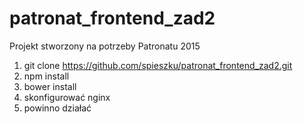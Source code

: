 patronat_frontend_zad2
======================
Projekt stworzony na potrzeby Patronatu 2015
1. git clone https://github.com/spieszku/patronat_frontend_zad2.git
2. npm install
3. bower install
4. skonfigurować nginx
5. powinno działać
